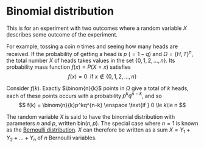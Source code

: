 # Binomial distribution

This is for an experiment with two outcomes where a random variable $X$
describes some outcome of the experiment.

For example, tossing a coin $n$ times and seeing how many heads are received. If
the probability of getting a head is $p \medspace (= 1 - q)$ and $\Omega = \{H,
T\}^n$, the total number $X$ of heads takes values in the set $\{0, 1, 2, \ldots, n\}$.
Its probability mass function $f(x) = P(X = x)$ satisfies
$$
f(x) = 0 \enspace \text{if } x \notin \{0, 1, 2, \ldots, n\}
$$

Consider $f(k)$. Exactly $\binom{n}{k}$ points in $\Omega$ give a total of $k$
heads, each of these points occurs with a probability $p^kq^{n-k}$, and so
$$
f(k) = \binom{n}{k}p^kq^{n-k} \enspace \text{if } 0 \le k\le n
$$

The random variable $X$ is said to have the binomial distribution with
parameters $n$ and $p$, written bin$(n,p)$. The special case where $n=1$ is
known as the [Bernoulli distribution](202210081016.md). $X$ can therefore be
written as a sum $X = Y_1 + Y_2 + \ldots + Y_n$ of $n$ Bernoulli variables.
